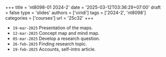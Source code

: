 +++
title = 'nt8098-01 2024-2'
date = '2025-03-12T03:36:29+07:00'
draft = false
type = 'slides'
authors = ['viridi']
tags = ['2024-2', 'nt8098']
categories = ['courses']
url = '25c32'
+++

+ `19-mar-2025` Presentation of the maps.
+ `12-mar-2025` Concept map and mind map.
+ `05-mar-2025` Develop a research question.
+ `26-feb-2025` Finding research topic.
+ `19-feb-2025` Accounts, self-intro article.
